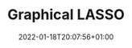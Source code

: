 ---
title: "Graphical LASSO"
description: ""
lead: ""
date: 2022-01-18T20:07:56+01:00
lastmod: 2022-01-18T20:07:56+01:00
draft: false
images: []
menu:
  docs:
    parent: "farrell"
    identifier: "glasso"
weight: 500
toc: true
---
